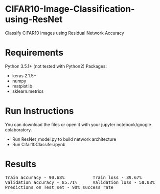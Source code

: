 # CIFAR10-Image-Classification-using-ResNet
Classify CIFAR10 images using Residual Network
Accuracy 

# Requirements
Python 3.5.1+ (not tested with Python2)
Packages:
- keras 2.1.5+
- numpy 
- matplotlib 
- sklearn.metrics

# Run Instructions
You can download the files or open it with your jupyter notebook/google colaboratory.
- Run ResNet_model.py to build network architecture
- Run Cifar10Classifer.ipynb

# Results
<pre>
Train accuracy - 90.68%           Train loss - 39.67%
Validation accuracy - 85.71%      Validation loss - 58.03%
Predictions on Test set - 90% success rate
</pre>
